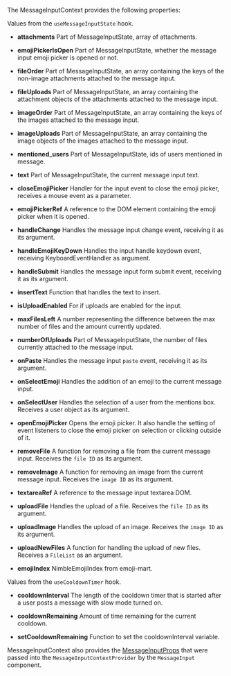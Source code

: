 The MessageInputContext provides the following properties:

Values from the `useMessageInputState` hook.

- **attachments** Part of MessageInputState, array of attachments.

- **emojiPickerIsOpen** Part of MessageInputState, whether the message input emoji picker is opened or not.

- **fileOrder** Part of MessageInputState, an array containing the keys of the non-image attachments attached to the message input.

- **fileUploads** Part of MessageInputState, an array containing the attachment objects of the attachments attached to the message input.

- **imageOrder** Part of MessageInputState, an array containing the keys of the images attached to the message input.

- **imageUploads** Part of MessageInputState, an array containing the image objects of the images attached to the message input.

- **mentioned_users** Part of MessageInputState, ids of users mentioned in message.

- **text** Part of MessageInputState, the current message input text.

- **closeEmojiPicker** Handler for the input event to close the emoji picker, receives a mouse event as a parameter.

- **emojiPickerRef** A reference to the DOM element containing the emoji picker when it is opened.

- **handleChange** Handles the message input change event, receiving it as its argument.

- **handleEmojiKeyDown** Handles the input handle keydown event, receiving KeyboardEventHandler as argument.

- **handleSubmit** Handles the message input form submit event, receiving it as its argument.

- **insertText** Function that handles the text to insert.

- **isUploadEnabled** For if uploads are enabled for the input.

- **maxFilesLeft** A number representing the difference between the max number of files and the amount currently updated.

- **numberOfUploads** Part of MessageInputState, the number of files currently attached to the message input.

- **onPaste** Handles the message input `paste` event, receiving it as its argument.

- **onSelectEmoji** Handles the addition of an emoji to the current message input.

- **onSelectUser** Handles the selection of a user from the mentions box. Receives a user object as its argument.

- **openEmojiPicker** Opens the emoji picker. It also handle the setting of event listeners to close the emoji picker on selection or clicking outside of it.

- **removeFile** A function for removing a file from the current message input. Receives the `file ID` as its argument.

- **removeImage** A function for removing an image from the current message input. Receives the `image ID` as its argument.

- **textareaRef** A reference to the message input textarea DOM.

- **uploadFile** Handles the upload of a file. Receives the `file ID` as its argument.

- **uploadImage** Handles the upload of an image. Receives the `image ID` as its argument.

- **uploadNewFiles** A function for handling the upload of new files. Receives a `FileList` as an argument.

- **emojiIndex** NimbleEmojiIndex from emoji-mart.

Values from the `useCooldownTimer` hook.

- **cooldownInterval** The length of the cooldown timer that is started after a user posts a message with slow mode turned on.

- **cooldownRemaining** Amount of time remaining for the current cooldown.

- **setCooldownRemaining** Function to set the cooldownInterval variable.

MessageInputContext also provides the [MessageInputProps](https://getstream.github.io/stream-chat-react/#messageinput) that were passed into the `MessageInputContextProvider` by the `MessageInput` component.